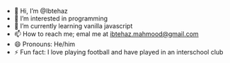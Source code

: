 - 👋 Hi, I’m @Ibtehaz
- 👀 I’m interested in programming
- 🌱 I’m currently learning vanilla javascript
- 📫 How to reach me; emal me at ibtehaz.mahmood@gmail.com
- 😄 Pronouns: He/him
- ⚡ Fun fact: I love playing football and have played in an interschool club

<!---
Blvd19205/Blvd19205 is a ✨ special ✨ repository because its `README.md` (this file) appears on your GitHub profile.
You can click the Preview link to take a look at your changes.
--->
